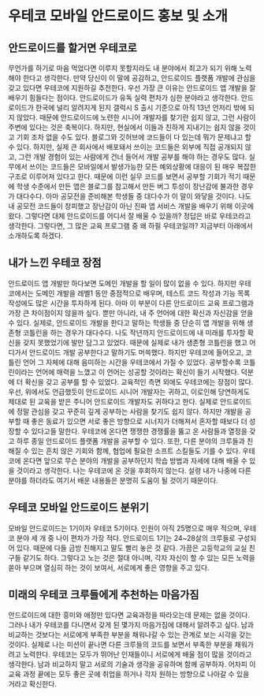 # 우테코 모바일 안드로이드 홍보 및 소개

## 안드로이드를 할거면 우테코로
무언가를 하기로 마음 먹었다면 이루지 못할지라도 내 분야에서 최고가 되기 위해 노력해야 한다고 생각한다. 
만약 당신이 이 말에 공감하고, 안드로이드 플랫폼 개발에 관심을 갖고 있다면 우테코에 지원하길 추천한다.
우선 가장 큰 이유는 안드로이드 앱 개발을 잘 배우기 힘들다는 점이다. 안드로이드가 유독 실력 편차가 심한 분야라고 생각한다. 
안드로이드가 한국에 널리 알려지게 된지 갤럭시 S 출시 기준으로 아직 13년 언저리 밖에 되지 않았다. 때문에 안드로이드에 노련한 시니어 개발자를 찾기란 쉽지 않고, 
그런 사람이 주변에 있다는 것은 축복이다. 하지만, 현실에서 이들과 친하게 지내기는 쉽지 않을 것이고 기회 조차 없을 수도 있다. 
블로그와 깃허브에 코드들이 다 있는데 뭐가 문제냐고 할 수 있다. 하지만, 실제 큰 회사에서 배포돼서 쓰이는 코드들은 외부에 직접 공개되지 않고, 그런 개발 경험이 있는 사람에게
건너 들어서 개발 공부를 해야 하는 경우도 많다. 실무에서 쓰이는 코드들은 모바일에서 발생가능한 모든 예외상황에 대응이 된 매우 복잡한 구조로 이루어져 있다고 한다.
때문에 이런 실무 코드를 보면서 공부할 기회가 적기 때문에 학생 수준에서 만든 앱은 블로그를 참고해서 만든 버그 투성이 장난감에 불과한 경우가 대다수다.
아마 공모전을 준비해본 학생들 중 대다수가 이 말이 와닿을 것이다. 나도 내 공모전 코드들이 창피했고 장난감이 아닌 진짜 앱 서비스 개발을 배우기 위해 이곳에 왔다.
그렇다면 대체 안드로이드를 어디서 잘 배울 수 있을까? 정답은 바로 우테코라고 생각한다. 
그렇다면, 그 많은 교육 프로그램 중 왜 하필 우테코일까? 지금부터 아래에서 소개하도록 하겠다.

## 내가 느낀 우테코 장점
안드로이드 앱 개발만 하다보면 도메인 개발을 할 일이 많이 없을 수 있다. 하지만 우테코에서는 도메인 개발을 레벨1 동안 중점적으로 배우며,
테스트 코드 작성과 기능 목록 작성에도 많은 시간을 투자하게 된다. 아마 이 부분이 다른 안드로이드 교육 프로그램과 가장 큰 차이점이지 않을까 싶다.
뿐만 아니라, 내 주 언어에 대한 확신과 자신감을 얻을 수 있다. 실제로, 안드로이드 개발을 한다고 말하는 학생들 중 단순히 앱 개발을 위해 생존형 코틀린을 하는 경우가 대다수다. 
나도 작년까지 안드로이드에 내 미래를 투자할 확신을 갖지 못했었기에 발만 담그고 있었다. 때문에 실제로 내가 생존형 코틀린을 했고 어디가서 안드로이드 개발 공부한다고 말하기도 머쓱했다. 
하지만 우테코에 들어오고, 코틀린 언어 그 자체에 대해 음미하는 시간을 우테코에서 가질 수 있었다. 공부할수록 코틀린이라는 언어에 매력을 느꼈고 이 언어는 성공할 것이라는 확신이 들기 시작했다.
덕분에 더 확신을 갖고 공부를 할 수 있었다.
교육적인 측면 외에도 우테코에는 장점이 많다. 우선, 위에서도 언급했듯이 안드로이드 시니어 개발자는 귀하고, 이로인해 당연하게도 제대로 된 교육을 받은 주니어 안드로이드 개발자도 귀하다고 한다.
실제로 안드로이드에 정말 관심을 갖고 꾸준히 깊게 공부하는 사람을 찾기도 쉽지 않다. 하지만 개발을 공부할 때 좋은 동료가 있으면 서로 좋은 방향으로 시너지가 더해져서
혼자할 때보다 더 성장할 수 있다고들 말한다. 우테코에 온다면 쟁쟁한 경쟁률을 뚫고 온 사람들과 열정을 갖고 하루 종일 안드로이드 플랫폼 개발을 공부할 수 있다. 
또한, 다른 분야의 크루들과 친해질 수 있는 흔치 않은 기회와 함께, 협업에 필요한 소프트 스킬들도 기를 수 있다.
우테코에 온다면 앞으로 무슨 분야의 개발을 공부하던지 학습 방법과 자세에 대해 배울 수 있을 것이라고 생각한다. 
나는 우테코에 온 것을 후회하지 않는다. 설령 내가 나중에 다른 분야를 하더라도 여기서 배운 내용들은 분명히 도움이 될 것이기 때문이다.

## 우테코 모바일 안드로이드 분위기
모바일 안드로이드는 1기이자 우테코 5기이다. 인원이 아직 25명으로 매우 적으며, 우테코 분야 세 개 중 나이 편차가 가장 적다. 
안드로이드 1기는 24~28살의 크루들로 구성되어 있다. 때문에 다들 금방 친해지고 말도 빨리 놓은 것 같다. 가끔은 고등학교의 교실 친구들 같기도 하다. 
그렇다고 노는 것은 절대 아니며, 각자 자신이 할 수 있는 모든 노력을 쏟아 부으며 열심히 하는 것이 보여서, 서로에게 좋은 영향을 주고 있다.

## 미래의 우테코 크루들에게 추천하는 마음가짐
안드로이드에 대한 흥미와 애정만 있다면 교육과정을 따라오는데 문제는 없을 것이다.
그러나 내가 우테코를 다니면서 갖게 된 몇가지 마음가짐에 대해서 알려주고 싶다.
남과 비교하는 것보다는 서로에게 부족한 부분을 채워나갈 수 있는 관계로 보는 시각을 갖는 것이다. 
실제로 나는 미션이 끝나면 다른 크루들의 코드를 보면서 부족한 부분을 채워가려고 노력한다. 
우테코는 모두가 뛰어난 인재들이니 서로에게 배울 점이 많을 것이라고 생각한다. 남과 비교하지 말고 서로의 기술과 생각을 공유하며 함께 공부하자.
어차피 이 교육 과정 끝에는 모두 좋은 곳에 취업을 하거나 각자 원하는 방향으로 나아갈 수 있을 거라고 확신한다.
